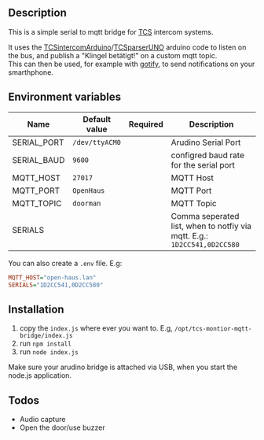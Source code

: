 ## Description

This is a simple serial to mqtt bridge for [TCS](https://www.tcsag.de/) intercom systems.

It uses the [TCSintercomArduino](https://github.com/atc1441/TCSintercomArduino/tree/master)/[TCSparserUNO](https://github.com/atc1441/TCSintercomArduino/blob/cc15cc9029bb4e1e3fbac9d890c999ca26596c10/TCSparserUNO/TCSparserUNO.ino) arduino code to listen on the bus, and publish a "Klingel betätigt!" on a custom mqtt topic.<br />
This can then be used, for example with [gotify](https://gotify.net/), to send notifications on your smarthphone.


## Environment variables
| Name        | Default value  | Required | Description                                                              |
| ----------- | -------------- | -------- | ------------------------------------------------------------------------ |
| SERIAL_PORT | `/dev/ttyACM0` |          | Arudino Serial Port                                                      |
| SERIAL_BAUD | `9600`         |          | configred baud rate for the serial port                                  |
| MQTT_HOST   | `27017`        |          | MQTT Host                                                                |
| MQTT_PORT   | `OpenHaus`     |          | MQTT Port                                                                |
| MQTT_TOPIC  | `doorman`      |          | MQTT Topic                                                               |
| SERIALS     |                |          | Comma seperated list, when to notfiy via mqtt. E.g.: `1D2CC541,0D2CC580` |

You can also create a `.env` file. E.g:
```ini
MQTT_HOST="open-haus.lan"
SERIALS="1D2CC541,0D2CC580"
```


## Installation
1) copy the `index.js` where ever you want to. E.g, `/opt/tcs-montior-mqtt-bridge/index.js`
2) run `npm install`
3) run `node index.js`

Make sure your arudino bridge is attached via USB, when you start the node.js application.


## Todos
- Audio capture
- Open the door/use buzzer